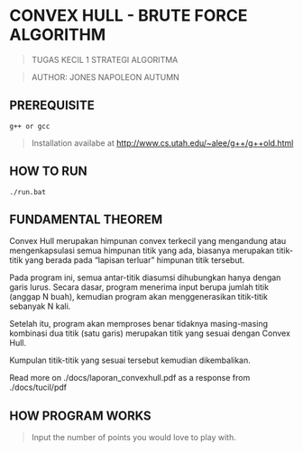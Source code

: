 # CONVEX HULL - BRUTE FORCE ALGORITHM

> TUGAS KECIL 1 STRATEGI ALGORITMA

> AUTHOR: JONES NAPOLEON AUTUMN

## PREREQUISITE
```
g++ or gcc
```
> Installation availabe at http://www.cs.utah.edu/~alee/g++/g++old.html

## HOW TO RUN
```
./run.bat
```

## FUNDAMENTAL THEOREM
Convex Hull merupakan himpunan convex terkecil yang mengandung atau mengenkapsulasi semua himpunan titik yang ada, 
biasanya merupakan titik-titik yang berada pada “lapisan terluar” himpunan titik tersebut.

Pada program ini, semua antar-titik diasumsi dihubungkan hanya dengan garis lurus.
Secara dasar, program menerima input berupa jumlah titik (anggap N buah), kemudian program akan menggenerasikan titik-titik sebanyak N kali.

Setelah itu, program akan memproses benar tidaknya masing-masing kombinasi dua titik (satu garis) merupakan titik yang sesuai dengan Convex Hull.

Kumpulan titik-titik  yang sesuai tersebut kemudian dikembalikan.

Read more on ./docs/laporan_convexhull.pdf as a response from ./docs/tucil/pdf

## HOW PROGRAM WORKS
> Input the number of points you would love to play with.
